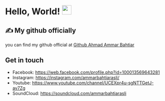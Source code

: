 # Hello, World! <img src="https://raw.githubusercontent.com/MartinHeinz/MartinHeinz/master/wave.gif" width="30px">

## &#x270d; My github officially

you can find my github official at [Github Ahmad Ammar Bahtiar](https://github.com/ahmadammarbahtiar/)

## Get in touch
- Facebook: https://web.facebook.com/profile.php?id=100013569643281
- Instagram: https://instagram.com/ammarbahtiarasli/
- Youtube: https://www.youtube.com/channel/UCEXpr4u-sgNTTGetJ-av7Zg
- SoundCloud: https://soundcloud.com/ammarbahtiarasli
